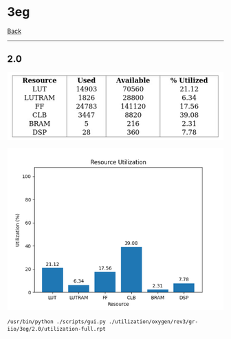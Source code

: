 # 3eg

[Back](<../rev3.md>)

---

## 2.0

<p align="center">
	<img src="../../../../../images/oxygen/rev3/gr-iio/3eg/2.0/table.jpg" />
</p>

<p align="center">
	<img src="../../../../../images/oxygen/rev3/gr-iio/3eg/2.0/graph.png" />
</p>

`/usr/bin/python ./scripts/gui.py ./utilization/oxygen/rev3/gr-iio/3eg/2.0/utilization-full.rpt`

